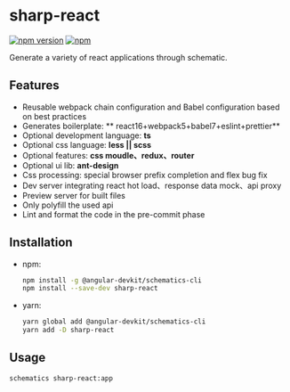 # sharp-react
[![npm version](https://badge.fury.io/js/sharp-react.svg)](https://badge.fury.io/js/sharp-react)
[![npm](https://img.shields.io/npm/dt/sharp-react.svg)](https://github.com/flyaway98/sharp-react)

Generate a variety of react applications through schematic.


## Features
- Reusable webpack chain configuration and Babel configuration based on best practices
- Generates boilerplate: ** react16+webpack5+babel7+eslint+prettier**
- Optional development language: **ts**
- Optional css language: **less || scss**
- Optional features: **css moudle、redux、router**
- Optional ui lib: **ant-design**
- Css processing: special browser prefix completion and flex bug fix
- Dev server integrating react hot load、response data mock、api proxy
- Preview server for built files
- Only polyfill the used api
- Lint and format the code in the pre-commit phase

## Installation
- npm:
  ```bash
  npm install -g @angular-devkit/schematics-cli
  npm install --save-dev sharp-react
  ```

- yarn:
  ```bash
  yarn global add @angular-devkit/schematics-cli
  yarn add -D sharp-react
  ```

## Usage

```bash
schematics sharp-react:app
```

